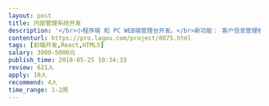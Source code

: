 ```yaml
---                
layout: post       
title: 内部管理系统开发           
description: '</br>小程序端 和 PC WEB端管理台开发。</br>新功能： 客户信息管理模块(弱crm)  和 项目协同</br>已有管理功能的优化，提升。</br>要求：</br>个人；</br>会antd-pro；会小程序，出活快。</br>做事认真负责靠谱； </br>尽快投入资源。</br>'     
contenturl: https://pro.lagou.com/project/8075.html      
tags: [前端开发,React,HTML5]            
salary: 3000-5000元          
publish_time: 2018-05-25 10:34:33         
review: 621人                   
apply: 10人                   
recommend: 4人                   
time_range: 1-2周              
---                 
```

